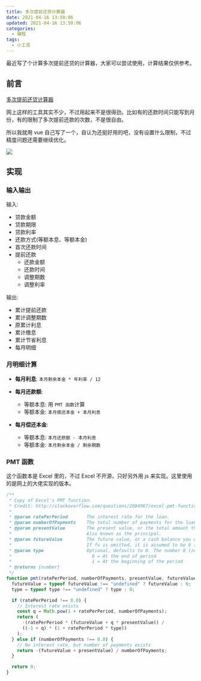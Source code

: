 ```yaml
---
title: 多次提前还贷计算器
date: 2021-04-16 13:50:06
updated: 2021-04-16 13:50:06
categories:
  - 编程
tags:
  - 小工具
---
```


最近写了个计算多次提前还贷的计算器，大家可以尝试使用，计算结果仅供参考。

<!--more-->

## 前言

[多次提前还贷计算器](https://tools.iszy.xyz/money/mtqLoans)

网上这样的工具其实不少，不过用起来不是很得劲。比如有的还款时间只能写到月份，有的限制了多次提前还款的次数，不是很自由。

所以我就用 vue 自己写了一个，自认为还挺好用的吧，没有设置什么限制，不过精度问题还需要继续优化。

![](https://img.iszy.xyz/20210416175915.png)

## 实现

### 输入输出

输入:

- 贷款金额
- 贷款期限
- 贷款利率
- 还款方式(等额本息、等额本金)
- 首次还款时间
- 提前还款
  - 还款金额
  - 还款时间
  - 调整期数
  - 调整利率

输出:

- 累计提前还款
- 累计调整期数
- 原累计利息
- 累计缴息
- 累计节省利息
- 每月明细

### 月明细计算

- **每月利息**: `本月剩余本金 * 年利率 / 12`

- **每月还款额**:

  - 等额本息: 用 `PMT 函数`计算
  - 等额本金: `本月偿还本金 + 本月利息`

- **每月偿还本金**:
  - 等额本息: `本月还款额 - 本月利息`
  - 等额本金: `本月剩余本金 / 剩余期数`

### PMT 函数

这个函数本是 Excel 里的，不过 Excel 不开源，只好另外用 js 来实现。这里使用的是网上的大佬实现的版本。

```js
/**
 * Copy of Excel's PMT function.
 * Credit: http://stackoverflow.com/questions/2094967/excel-pmt-function-in-js
 *
 * @param ratePerPeriod       The interest rate for the loan.
 * @param numberOfPayments    The total number of payments for the loan in months.
 * @param presentValue        The present value, or the total amount that a series of future payments is worth now;
 *                            Also known as the principal.
 * @param futureValue         The future value, or a cash balance you want to attain after the last payment is made.
 *                            If fv is omitted, it is assumed to be 0 (zero), that is, the future value of a loan is 0.
 * @param type                Optional, defaults to 0. The number 0 (zero) or 1 and indicates when payments are due.
 *                              0 = At the end of period
 *                              1 = At the beginning of the period
 * @returns {number}
 */
function pmt(ratePerPeriod, numberOfPayments, presentValue, futureValue, type) {
  futureValue = typeof futureValue !== "undefined" ? futureValue : 0;
  type = typeof type !== "undefined" ? type : 0;

  if (ratePerPeriod !== 0.0) {
    // Interest rate exists
    const q = Math.pow(1 + ratePerPeriod, numberOfPayments);
    return (
      -(ratePerPeriod * (futureValue + q * presentValue)) /
      ((-1 + q) * (1 + ratePerPeriod * type))
    );
  } else if (numberOfPayments !== 0.0) {
    // No interest rate, but number of payments exists
    return -(futureValue + presentValue) / numberOfPayments;
  }

  return 0;
}
```
